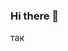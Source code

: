 ### Hi there 👋
<a style=".wdth {
    position: relative;
    overflow: hidden;
    max-width: 100%;
    height: auto;
    z-index: 0;
    margin: 0 auto;
    width: auto\9;
    transition: 1s;
}
    .wdth:hover {
        z-index: 100;
        box-shadow: 0 0 10px #b6ff00,0 0 50px #b6ff00;
        transform: scale(1.5);
        transition: 1s;}">так</a>